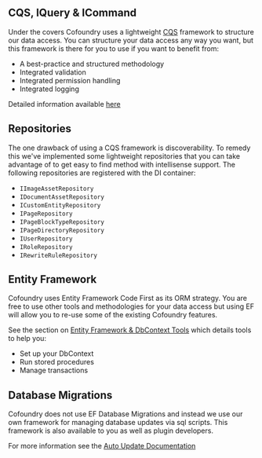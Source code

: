 ﻿## CQS, IQuery & ICommand 

Under the covers Cofoundry uses a lightweight [CQS](CQS) framework to structure our data access. You can structure your data access any way you want, but this framework is there for you to use if you want to benefit from:

- A best-practice and structured methodology
- Integrated validation
- Integrated permission handling
- Integrated logging

Detailed information available [here](CQS) 

## Repositories

The one drawback of using a CQS framework is discoverability. To remedy this we've implemented some lightweight repositories that you can take advantage of to get easy to find method with intellisense support. The following repositories are registered with the DI container:

- `IImageAssetRepository`
- `IDocumentAssetRepository`
- `ICustomEntityRepository`
- `IPageRepository`
- `IPageBlockTypeRepository`
- `IPageDirectoryRepository`
- `IUserRepository`
- `IRoleRepository`
- `IRewriteRuleRepository`

## Entity Framework

Cofoundry uses Entity Framework Code First as its ORM strategy. You are free to use other tools and methodologies for your data access but using EF will allow you to re-use some of the existing Cofoundry features.

See the section on  [Entity Framework & DbContext Tools](Entity-Framework-&-DbContext-Tools) which details tools to help you:

- Set up your DbContext
- Run stored procedures
- Manage transactions

## Database Migrations

Cofoundry does not use EF Database Migrations and instead we use our own framework for managing database updates via sql scripts. This framework is also available to you as well as plugin developers.

For more information see the [Auto Update Documentation](Auto-Update)

